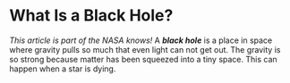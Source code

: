 # **What Is a Black Hole?**
*This article is part of the NASA knows!*
A ***black hole*** is a place in space where gravity pulls so much that even light can not get out. 
The gravity is so strong because matter has been squeezed into a tiny space. 
This can happen when a star is dying.
